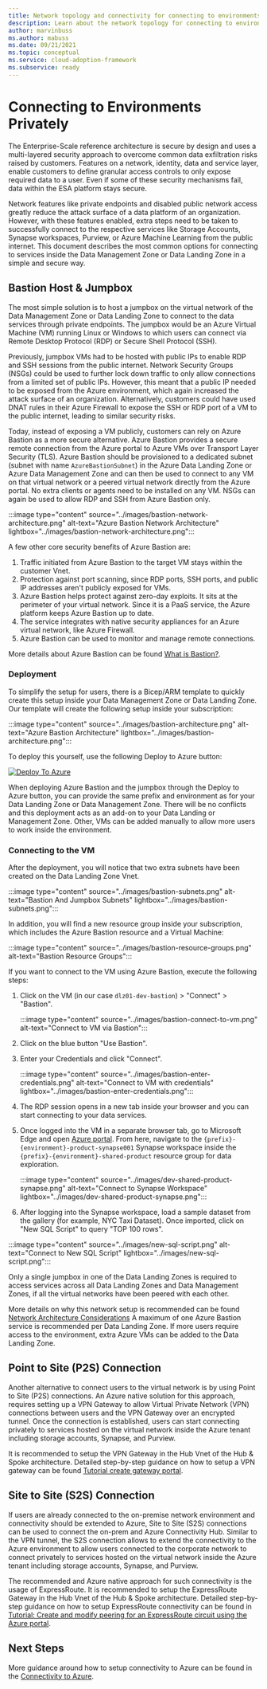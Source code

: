 ```yaml
---
title: Network topology and connectivity for connecting to environments privately
description: Learn about the network topology for connecting to environments privately
author: marvinbuss
ms.author: mabuss
ms.date: 09/21/2021
ms.topic: conceptual
ms.service: cloud-adoption-framework
ms.subservice: ready
---
```


# Connecting to Environments Privately

The Enterprise-Scale reference architecture is secure by design and uses a multi-layered security approach to overcome common data exfiltration risks raised by customers. Features on a network, identity, data and service layer, enable customers to define granular access controls to only expose required data to a user. Even if some of these security mechanisms fail, data within the ESA platform stays secure.

Network features like private endpoints and disabled public network access greatly reduce the attack surface of a data platform of an organization. However, with these features enabled, extra steps need to be taken to successfully connect to the respective services like Storage Accounts, Synapse workspaces, Purview, or Azure Machine Learning from the public internet. This document describes the most common options for connecting to services inside the Data Management Zone or Data Landing Zone in a simple and secure way.

## Bastion Host & Jumpbox

The most simple solution is to host a jumpbox on the virtual network of the Data Management Zone or Data Landing Zone to connect to the data services through private endpoints. The jumpbox would be an Azure Virtual Machine (VM) running Linux or Windows to which users can connect via Remote Desktop Protocol (RDP) or Secure Shell Protocol (SSH).

Previously, jumpbox VMs had to be hosted with public IPs to enable RDP and SSH sessions from the public internet. Network Security Groups (NSGs) could be used to further lock down traffic to only allow connections from a limited set of public IPs. However, this meant that a public IP needed to be exposed from the Azure environment, which again increased the attack surface of an organization. Alternatively, customers could have used DNAT rules in their Azure Firewall to expose the SSH or RDP port of a VM to the public internet, leading to similar security risks.

Today, instead of exposing a VM publicly, customers can rely on Azure Bastion as a more secure alternative. Azure Bastion provides a secure remote connection from the Azure portal to Azure VMs over Transport Layer Security (TLS). Azure Bastion should be provisioned to a dedicated subnet (subnet with name `AzureBastionSubnet`) in the Azure Data Landing Zone or Azure Data Management Zone and can then be used to connect to any VM on that virtual network or a peered virtual network directly from the Azure portal. No extra clients or agents need to be installed on any VM. NSGs can again be used to allow RDP and SSH from Azure Bastion only.

:::image type="content" source="../images/bastion-network-architecture.png" alt-text="Azure Bastion Network Architecture" lightbox="../images/bastion-network-architecture.png":::

A few other core security benefits of Azure Bastion are:

1. Traffic initiated from Azure Bastion to the target VM stays within the customer Vnet.
1. Protection against port scanning, since RDP ports, SSH ports, and public IP addresses aren't publicly exposed for VMs.
1. Azure Bastion helps protect against zero-day exploits. It sits at the perimeter of your virtual network. Since it is a PaaS service, the Azure platform keeps Azure Bastion up to date.
1. The service integrates with native security appliances for an Azure virtual network, like Azure Firewall.
1. Azure Bastion can be used to monitor and manage remote connections.

More details about Azure Bastion can be found [What is Bastion?](/azure/bastion/bastion-overview).

### Deployment

To simplify the setup for users, there is a Bicep/ARM template to quickly create this setup inside your Data Management Zone or Data Landing Zone. Our template will create the following setup inside your subscription:

:::image type="content" source="../images/bastion-architecture.png" alt-text="Azure Bastion Architecture" lightbox="../images/bastion-architecture.png":::

To deploy this yourself, use the following Deploy to Azure button:

[![Deploy To Azure](https://aka.ms/deploytoazurebutton)](https://portal.azure.com/#blade/Microsoft_Azure_CreateUIDef/CustomDeploymentBlade/uri/https%3A%2F%2Fraw.githubusercontent.com%2FAzure%2Fdata-management-zone%2Fmain%2Fdocs%2Freference%2Fbastionhost%2Fmain.json/uiFormDefinitionUri/https%3A%2F%2Fraw.githubusercontent.com%2FAzure%2Fdata-management-zone%2Fmain%2Fdocs%2Freference%2Fbastionhost%2Fportal.json)

When deploying Azure Bastion and the jumpbox through the Deploy to Azure button, you can provide the same prefix and environment as for your Data Landing Zone or Data Management Zone. There will be no conflicts and this deployment acts as an add-on to your Data Landing or Management Zone. Other, VMs can be added manually to allow more users to work inside the environment.

### Connecting to the VM

After the deployment, you will notice that two extra subnets have been created on the Data Landing Zone Vnet.

:::image type="content" source="../images/bastion-subnets.png" alt-text="Bastion And Jumpbox Subnets" lightbox="../images/bastion-subnets.png":::

In addition, you will find a new resource group inside your subscription, which includes the Azure Bastion resource and a Virtual Machine:

:::image type="content" source="../images/bastion-resource-groups.png" alt-text="Bastion Resource Groups":::

If you want to connect to the VM using Azure Bastion, execute the following steps:

1. Click on the VM (in our case `dlz01-dev-bastion`) > "Connect" > "Bastion".

    :::image type="content" source="../images/bastion-connect-to-vm.png" alt-text="Connect to VM via Bastion":::

2. Click on the blue button "Use Bastion".
3. Enter your Credentials and click "Connect".

    :::image type="content" source="../images/bastion-enter-credentials.png" alt-text="Connect to VM with credentials" lightbox="../images/bastion-enter-credentials.png":::

4. The RDP session opens in a new tab inside your browser and you can start connecting to your data services.
5. Once logged into the VM in a separate browser tab, go to Microsoft Edge and open [Azure portal](https://portal.azure.com/). From here, navigate to the `{prefix}-{environment}-product-synapse001` Synapse workspace inside the `{prefix}-{environment}-shared-product` resource group for data exploration.

    :::image type="content" source="../images/dev-shared-product-synapse.png" alt-text="Connect to Synapse Workspace" lightbox="../images/dev-shared-product-synapse.png":::

6. After logging into the Synapse workspace, load a sample dataset from the gallery (for example, NYC Taxi Dataset). Once imported, click on "New SQL Script" to query "TOP 100 rows".

:::image type="content" source="../images/new-sql-script.png" alt-text="Connect to New SQL Script" lightbox="../images/new-sql-script.png":::

Only a single jumpbox in one of the Data Landing Zones is required to access services across all Data Landing Zones and Data Management Zones, if all the virtual networks have been peered with each other.

More details on why this network setup is recommended can be found [Network Architecture Considerations](../eslz-network-considerations.md) A maximum of one Azure Bastion service is recommended per Data Landing Zone. If more users require access to the environment, extra Azure VMs can be added to the Data Landing Zone.

## Point to Site (P2S) Connection

Another alternative to connect users to the virtual network is by using Point to Site (P2S) connections. An Azure native solution for this approach, requires setting up a VPN Gateway to allow Virtual Private Network (VPN) connections between users and the VPN Gateway over an encrypted tunnel. Once the connection is established, users can start connecting privately to services hosted on the virtual network inside the Azure tenant including storage accounts, Synapse, and Purview.

It is recommended to setup the VPN Gateway in the Hub Vnet of the Hub & Spoke architecture. Detailed step-by-step guidance on how to setup a VPN gateway can be found [Tutorial create gateway portal](/azure/vpn-gateway/tutorial-create-gateway-portal).

## Site to Site (S2S) Connection

If users are already connected to the on-premise network environment and connectivity should be extended to Azure, Site to Site (S2S) connections can be used to connect the on-prem and Azure Connectivity Hub. Similar to the VPN tunnel, the S2S connection allows to extend the connectivity to the Azure environment to allow users connected to the corporate network to connect privately to services hosted on the virtual network inside the Azure tenant including storage accounts, Synapse, and Purview.

The recommended and Azure native approach for such connectivity is the usage of ExpressRoute. It is recommended to setup the ExpressRoute Gateway in the Hub Vnet of the Hub & Spoke architecture. Detailed step-by-step guidance on how to setup ExpressRoute connectivity can be found in [Tutorial: Create and modify peering for an ExpressRoute circuit using the Azure portal](/azure/expressroute/expressroute-howto-routing-portal-resource-manager).

## Next Steps

More guidance around how to setup connectivity to Azure can be found in the [Connectivity to Azure](/azure/cloud-adoption-framework/ready/azure-best-practices/connectivity-to-azure).
